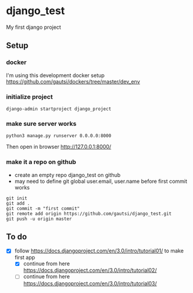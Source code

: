# django_test
My first django project


## Setup
### docker
I'm using this development docker setup https://github.com/gautsi/dockers/tree/master/dev_env

### initialize project
```
django-admin startproject django_project
```

### make sure server works
```
python3 manage.py runserver 0.0.0.0:8000
```
Then open in browser http://127.0.0.1:8000/


### make it a repo on github
- create an empty repo django_test on github
- may need to define git global user.email, user.name before first commit works
```
git init
git add .
git commit -m "first commit"
git remote add origin https://github.com/gautsi/django_test.git
git push -u origin master
```

## To do
- [x] follow https://docs.djangoproject.com/en/3.0/intro/tutorial01/ to make first app
  - [x] continue from here https://docs.djangoproject.com/en/3.0/intro/tutorial02/
  - [ ] continue from here https://docs.djangoproject.com/en/3.0/intro/tutorial03/
